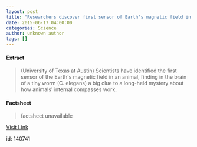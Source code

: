 ```yaml
---
layout: post
title: "Researchers discover first sensor of Earth's magnetic field in an animal"
date: 2015-06-17 04:00:00
categories: Science
author: unknown author
tags: []
---
```



#### Extract
>(University of Texas at Austin) Scientists have identified the first sensor of the Earth's magnetic field in an animal, finding in the brain of a tiny worm (C. elegans) a big clue to a long-held mystery about how animals' internal compasses work.

#### Factsheet
>factsheet unavailable

[Visit Link](http://www.eurekalert.org/pub_releases/2015-06/uota-rdf061715.php)

id:  140741
